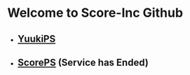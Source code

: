 # Welcome to Score-Inc Github

- ## [YuukiPS](/YuukiPS/README.MD)

- ## [ScorePS](https://github.com/Score-Inc/.github/#README.MD) (Service has Ended)
